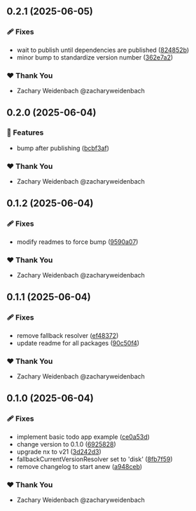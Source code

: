 ## 0.2.1 (2025-06-05)

### 🩹 Fixes

- wait to publish until dependencies are published ([824852b](https://github.com/dataquail/chimeric/commit/824852b))
- minor bump to standardize version number ([362e7a2](https://github.com/dataquail/chimeric/commit/362e7a2))

### ❤️ Thank You

- Zachary Weidenbach @zacharyweidenbach

## 0.2.0 (2025-06-04)

### 🚀 Features

- bump after publishing ([bcbf3af](https://github.com/dataquail/chimeric/commit/bcbf3af))

### ❤️ Thank You

- Zachary Weidenbach @zacharyweidenbach

## 0.1.2 (2025-06-04)

### 🩹 Fixes

- modify readmes to force bump ([9590a07](https://github.com/dataquail/chimeric/commit/9590a07))

### ❤️ Thank You

- Zachary Weidenbach @zacharyweidenbach

## 0.1.1 (2025-06-04)

### 🩹 Fixes

- remove fallback resolver ([ef48372](https://github.com/dataquail/chimeric/commit/ef48372))
- update readme for all packages ([90c50f4](https://github.com/dataquail/chimeric/commit/90c50f4))

### ❤️ Thank You

- Zachary Weidenbach @zacharyweidenbach

## 0.1.0 (2025-06-04)

### 🩹 Fixes

- implement basic todo app example ([ce0a53d](https://github.com/dataquail/chimeric/commit/ce0a53d))
- change version to 0.1.0 ([6925828](https://github.com/dataquail/chimeric/commit/6925828))
- upgrade nx to v21 ([3d242d3](https://github.com/dataquail/chimeric/commit/3d242d3))
- fallbackCurrentVersionResolver set to 'disk' ([8fb7f59](https://github.com/dataquail/chimeric/commit/8fb7f59))
- remove changelog to start anew ([a948ceb](https://github.com/dataquail/chimeric/commit/a948ceb))

### ❤️ Thank You

- Zachary Weidenbach @zacharyweidenbach